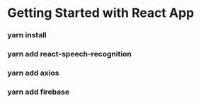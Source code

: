 # Getting Started with React App

### yarn install 

### yarn add react-speech-recognition

### yarn add axios

### yarn add firebase